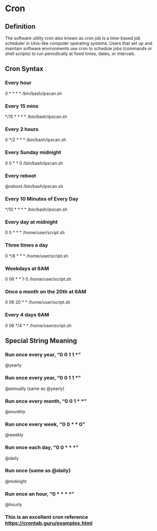 # Cron

## Definition

The software utility cron also known as cron job is a time-based job scheduler in Unix-like computer operating systems. Users that set up and maintain software environments use cron to schedule jobs (commands or shell scripts) to run periodically at fixed times, dates, or intervals.

## Cron Syntax

### Every hour
0 * * * *	 /bin/bash/ipscan.sh

### Every 15 mins
*/15 * * * *	 /bin/bash/ipscan.sh

### Every 2 hours 
0 */2 * * *	 /bin/bash/ipscan.sh

### Every Sunday midnight 
0 0 * * 0	 /bin/bash/ipscan.sh

### Every reboot
@reboot	 /bin/bash/ipscan.sh

### Every 10 Minutes of Every Day
*/10 * * * * /bin/bash/ipscan.sh

### Every day at midnight
0 0 * * * /home/user/script.sh

### Three times a day
0 */8 * * * /home/user/script.sh

### Weekdays at 6AM
0 06 * * 1-5 /home/user/script.sh

### Once a month on the 20th at 6AM
0 06 20 * * /home/user/script.sh

### Every 4 days 6AM
0 06 */4 * * /home/user/script.sh

## Special String Meaning

### Run once every year, “0 0 1 1 *”
@yearly

### Run once every year, “0 0 1 1 *”
@annually	(same as @yearly)

### Run once every month, “0 0 1 * *”
@monthly

### Run once every week, “0 0 * * 0”
@weekly	

### Run once each day, “0 0 * * *”
@daily

### Run once (same as @daily)
@midnight

### Run once an hour, “0 * * * *”
@hourly	

### This is an excellent cron reference https://crontab.guru/examples.html

